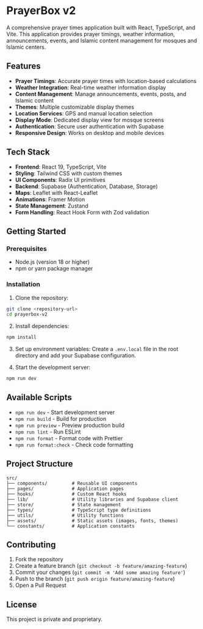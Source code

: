 # PrayerBox v2

A comprehensive prayer times application built with React, TypeScript, and Vite. This application provides prayer timings, weather information, announcements, events, and Islamic content management for mosques and Islamic centers.

## Features

- **Prayer Timings**: Accurate prayer times with location-based calculations
- **Weather Integration**: Real-time weather information display
- **Content Management**: Manage announcements, events, posts, and Islamic content
- **Themes**: Multiple customizable display themes
- **Location Services**: GPS and manual location selection
- **Display Mode**: Dedicated display view for mosque screens
- **Authentication**: Secure user authentication with Supabase
- **Responsive Design**: Works on desktop and mobile devices

## Tech Stack

- **Frontend**: React 19, TypeScript, Vite
- **Styling**: Tailwind CSS with custom themes
- **UI Components**: Radix UI primitives
- **Backend**: Supabase (Authentication, Database, Storage)
- **Maps**: Leaflet with React-Leaflet
- **Animations**: Framer Motion
- **State Management**: Zustand
- **Form Handling**: React Hook Form with Zod validation

## Getting Started

### Prerequisites

- Node.js (version 18 or higher)
- npm or yarn package manager

### Installation

1. Clone the repository:

```bash
git clone <repository-url>
cd prayerbox-v2
```

2. Install dependencies:

```bash
npm install
```

3. Set up environment variables:
   Create a `.env.local` file in the root directory and add your Supabase configuration.

4. Start the development server:

```bash
npm run dev
```

## Available Scripts

- `npm run dev` - Start development server
- `npm run build` - Build for production
- `npm run preview` - Preview production build
- `npm run lint` - Run ESLint
- `npm run format` - Format code with Prettier
- `npm run format:check` - Check code formatting

## Project Structure

```
src/
├── components/         # Reusable UI components
├── pages/              # Application pages
├── hooks/              # Custom React hooks
├── lib/                # Utility libraries and Supabase client
├── store/              # State management
├── types/              # TypeScript type definitions
├── utils/              # Utility functions
├── assets/             # Static assets (images, fonts, themes)
└── constants/          # Application constants
```

## Contributing

1. Fork the repository
2. Create a feature branch (`git checkout -b feature/amazing-feature`)
3. Commit your changes (`git commit -m 'Add some amazing feature'`)
4. Push to the branch (`git push origin feature/amazing-feature`)
5. Open a Pull Request

## License

This project is private and proprietary.

